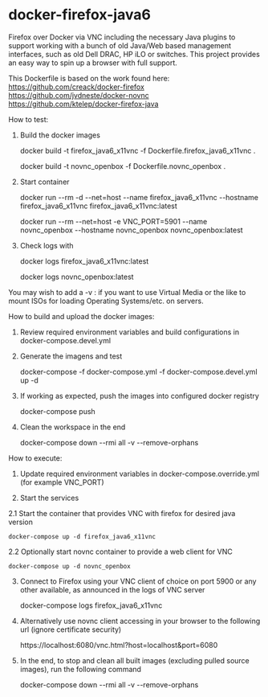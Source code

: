 docker-firefox-java6
==============

Firefox over Docker via VNC including the necessary Java plugins to support working with a bunch of old Java/Web based management interfaces, such as old Dell DRAC, HP iLO or switches. This project provides an easy way to spin up a browser with full support.

This Dockerfile is based on the work found here: \
https://github.com/creack/docker-firefox \
https://github.com/jvdneste/docker-novnc \
https://github.com/ktelep/docker-firefox-java

How to test:

1.  Build the docker images

    docker build -t firefox_java6_x11vnc -f Dockerfile.firefox_java6_x11vnc .

    docker build -t novnc_openbox -f Dockerfile.novnc_openbox .

2.  Start container

    docker run --rm -d --net=host --name firefox_java6_x11vnc --hostname firefox_java6_x11vnc firefox_java6_x11vnc:latest

    docker run --rm --net=host -e VNC_PORT=5901 --name novnc_openbox --hostname novnc_openbox novnc_openbox:latest

3.  Check logs with

    docker logs firefox_java6_x11vnc:latest

    docker logs novnc_openbox:latest

You may wish to add a -v <localpath>:<containerpath> if you want to use Virtual Media or the like to mount ISOs for loading Operating Systems/etc. on servers.


How to build and upload the docker images:

1.  Review required environment variables and build configurations in docker-compose.devel.yml

2.  Generate the imagens and test

    docker-compose -f docker-compose.yml -f docker-compose.devel.yml up -d

3.  If working as expected, push the images into configured docker registry

    docker-compose push

4.  Clean the workspace in the end

    docker-compose down --rmi all -v --remove-orphans


How to execute:

1.  Update required environment variables in docker-compose.override.yml (for example VNC_PORT)

2.  Start the services

2.1 Start the container that provides VNC with firefox for desired java version

    docker-compose up -d firefox_java6_x11vnc

2.2 Optionally start novnc container to provide a web client for VNC

    docker-compose up -d novnc_openbox

3.  Connect to Firefox using your VNC client of choice on port 5900 or any other available, as announced in the logs of VNC server

    docker-compose logs firefox_java6_x11vnc

4.  Alternatively use novnc client accessing in your browser to the following url (ignore certificate security)

    https://localhost:6080/vnc.html?host=localhost&port=6080

5.  In the end, to stop and clean all built images (excluding pulled source images), run the following command

    docker-compose down --rmi all -v --remove-orphans

